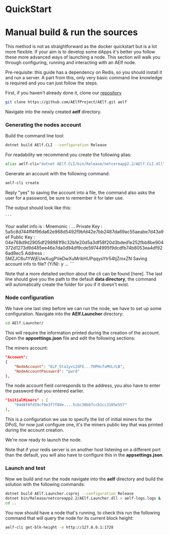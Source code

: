 # QuickStart

# Manual build & run the sources

This method is not as straightforward as the docker quickstart but is a lot more flexible. If your aim is to develop some dApps it's better you follow these more advanced ways of launching a node. This section will walk you through configuring, running and interacting with an AElf node.

Pre-requisite: this guide has a dependency on Redis, so you should install it and run a server. A part from this, only very basic command line knowledge is required and you can just follow the steps.

First, if you haven't already done it, clone our [repository](https://github.com/AElfProject/AElf)

```bash
git clone https://github.com/AElfProject/AElf.git aelf
```
Navigate into the newly created **aelf** directory. 

### Generating the nodes account

Build the command line tool:
```bash
dotnet build AElf.CLI --configuration Release
```

For readability we recommend you create the following alias:

```bash
alias aelf-cli="dotnet AElf.CLI/bin/Release/netcoreapp2.2/AElf.CLI.dll"
```
Generate an account with the following command:

```bash
aelf-cli create
```
Reply "yes" to saving the account into a file, the command also asks the user for a password, be sure to remember it for later use.

The output should look like this:

    ```
Your wallet info is :
Mnemonic    : ...
Private Key : 5a5c8d744ff4f96da62e968d5492f9bfd42e7bb2487da69ac55aeabe7d43a9ef
Public Key : 04e768d9d2905df298981f9c32b1e20d5a3df58f20d3bded1e252fbb8be904372d1273d9d485ee46e7da0d94df9cde59744995f9dcdfb74b8053ea4df926ad9ec5
Address     : 5MZJC6u1YWjEUwXugPVeDwXuMrikHUPqqysYtr54tjZmxZN
Saving account info to file? (Y/N): y
...
    ```

Note that a more detailed section about the cli can be found [here]. 
The last line should give you the path to the default **data directory**, the command will automatically create the folder for you if it doesn't exist.

### Node configuration
We have one last step before we can run the node, we have to set up some configuration. Navigate into the **AElf.Launcher** directory:

```bash
cd AElf.Launcher/
```

This will require the information printed during the creation of the account. Open the **appsettings.json** file and edit the following sections:

The miners account:
```json
"Account": 
{
    "NodeAccount": "ELF_5ta1yvi2dFE...THPHcfxMVLrLB",
    "NodeAccountPassword": "pwrd"
},
```
The node account field corresponds to the address, you also have to enter the password that you entered earlier.

```json
"InitialMiners" : [
    "04d8f8fd19cf9e3f7f84e....5cbc30bb7ccb1cc3105e557"
],
```
This is a configuration we use to specify the list of initial miners for the DPoS, for now just configure one, it's the miners public key that was printed during the account creation.

We're now ready to launch the node.

Note that if your redis server is on another host listening on a different port than the default, you will also have to configure this in the **appsettings.json**.

### Launch and test
Now we build and run the node navigate into the **aelf** directory and build the solution with the following commands:

```bash
dotnet build AElf.Launcher.csproj --configuration Release
dotnet bin/Release/netcoreapp2.2/AElf.Launcher.dll > aelf-logs.logs &
cd ..
```

You now should have a node that's running, to check this run the following command that will query the node for its current block height:

```bash
aelf-cli get-blk-height -e http://127.0.0.1:1728
```





